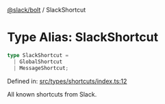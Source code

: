 [@slack/bolt](../index.md) / SlackShortcut

# Type Alias: SlackShortcut

```ts
type SlackShortcut = 
  | GlobalShortcut
  | MessageShortcut;
```

Defined in: [src/types/shortcuts/index.ts:12](https://github.com/slackapi/bolt-js/blob/main/src/types/shortcuts/index.ts#L12)

All known shortcuts from Slack.
